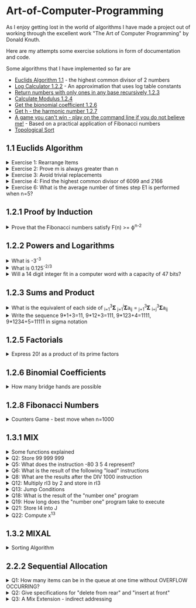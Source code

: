 # Art-of-Computer-Programming
As I enjoy getting lost in the world of algorithms I have made a project out of working through the excellent work "The Art of Computer Programming" by Donald Knuth.

Here are my attempts some exercise solutions in form of documentation and code.

Some algorithms that I have implemented so far are 
* [Euclids Algorithm 1.1](/exercises/chapter_1/one/euclids_algorithm.py) - the highest common divisor of 2 numbers
* [Log Calculator 1.2.2](/exercises/chapter_1/two/log_calculator.py) - An approximation that uses log table constants
* [Return numbers with only ones in any base recursively 1.2.3](/exercises/chapter_1/two/only_ones.py)
* [Calculate Modulus 1.2.4](/exercises/chapter_1/two/calculate_modulus.py)
* [Get the bionomial coefficient 1.2.6](/exercises/chapter_1/two/binomial_coefficients.py)
* [Get h - the harmonic number 1.2.7](exercises/chapter_1/two/harmonic_numbers.py)
* [A game you can't win - play on the command line if you do not believe me!](applications/counters_game.py) - Based on a practical application of Fibonacci numbers
* [Topological Sort](exercises/chapter_2/linked_allocation/topological_sort.py)
## 1.1 Euclids Algorithm
<details>
  <summary>Exercise 1: Rearrange Items</summary>
  
  **Rearrange a, b, c, d to b, c, d, a**  
  e <-- b (a, b, c, d, b)  
  b <-- c (a, c, c, d, b)  
  c <-- d (a, c, d, d, b)  
  d <-- a (a, c, d, a, b)
  a <-- e (b, c, d, a)
</details>  

<details>
  <summary>Exercise 2: Prove m is always greater than n</summary>
  
**Prove m is always greater than n (except first iteration)**    

**Euclids Algorithm**  
E0: If m < n, exchange m <--> n  
E1: Divide m by n and let r be the remainder  
E2:  if r = 0 return n  
E3: Set m <- n, n <- r 

**Constraints**  
* n cannot be 1 as there would be no remainder  
* m and n cannot be equal as there would be no remainder  

**Attempted Solution**  
* r = m % n  
* We set m < n and n < r  
* This equals m < n and n < m % n 
* Whatever the value of n, m must be greater than m % n  
* m > m % n
</details>

<details>
<summary>Exercise 3: Avoid trivial replacements</summary>

  **Avoid Trivial Replacements**  

  **Attempted Solution**  
  Algorithm F - this looks like recursion
  * If m % n = 0 return n (Iteration 1)
  * If n % (m % n) = 0 return m % n (Iteration 2)
  * If (m % n) % (n % (m % n)) = 0 return n % (m % n) (Iteration 3)
  * If (n % (m % n)) % ((m % n) % (n % (m % n))) = 0 return (m % n) % (n % (m % n)) (Iteration 4)  

  The whole expression becomes the second arg  
  The second part of the expression, after the first modulus sign, becomes the first arg  

  So I seem to have overcomplicated this one...
  I have created a [recursive solution]("/exercises/chapter_1/one/euclids_algorithm") based on this
</details>


<details>
<summary>Exercise 4: Find the highest common divisor of 6099 and 2166</summary>

  **Find the highest common divisor of 6099 and 2166**  
  m=6099, n=2166
  * E1: r=1767
  * E2: False
  * E3: m=2166, n=1767
  * E1: r=399
  * E2: False
  * E3: m=1767, n=399
  * E1: r=171
  * E2: False
  * E3: m=399, n=171
  * E1: r=57
  * E2: False
  * E3: m=171, n=57
  * E2: True  

**Solution: 57**
</details>

<details>
<summary>Exercise 6: What is the average number of times step E1 is performed when n=5?</summary>

m=1 -> 1  
m=2 -> 2  
m=3 -> 3  
m=4 -> 2  
m=5 -> 1  
m=6 -> 2  
m=7 -> 3  
m=8 -> 4  
m=9 -> 3  
m=10 -> 1  
m=11 -> 2  
m=12 -> 3  
m=13 -> 4  
m=14 -> 3  
m=15 -> 1  
m=16 -> 2  
m=17 -> 3  
m=18 -> 4  
m=19 -> 3  
m=20 -> 1  

Average = 48 / 20 = 2.4
Check solution using the [recursive function]("/exercises/chapter_1/one/exercise_six").  
Setting m to 1,000,000 can be run in a reasonable time with the answer of 2.599996.  
This is very close to 2.6  

**Solution: 2.6**
</details>

## 1.2.1 Proof by Induction
<details>
<summary>Prove that the Fibonacci numbers satisfy F(n) >= ϕ<sup>n-2</sup></summary>

Where:

* ϕ = (1 + √5) / 2  
* 1 + ϕ = ϕ<sup>2</sup>   

Test:
* F<sub>(1)</sub> = 1
* F<sub>(1)</sub> >= ϕ<sup>n-2</sup> = ϕ<sup>-1</sup>
* 1 >= ϕ<sup>-1</sup>
* 1 >= 1 / ϕ
* ϕ >= 1 (Multiply by ϕ)
* (1 + √5) / 2 >= 1 (Sub real value for ϕ)
* 1 + √5 >= 2
* √5 >= 1 (Test is True)

Assert:
* F<sub>(n)</sub> >= ϕ<sup>n-2</sup>
* So F<sub>(n+1)</sub> >= ϕ<sup>n-1</sup>
* And F<sub>(n-1)</sub> >= ϕ<sup>n-3</sup>

Prove:
* F<sub>(n+1)</sub> >= F<sub>(n-1)</sub> + F<sub>(n)</sub> (The next in the sequence adds the previous 2 numbers)
* F<sub>(n+1)</sub> >= ϕ<sup>n-3</sup> + ϕ<sup>n-2</sup> (Substitute for the phi)
* ϕ<sup>n-3</sup> + ϕ<sup>n-2</sup> = ϕ<sup>n-3</sup>(1 + ϕ)
* ϕ<sup>n-3</sup>(1 + ϕ) = ϕ<sup>n-3</sup>(ϕ<sup>2</sup>) (As 1 + ϕ = ϕ<sup>2</sup>)
* ϕ<sup>n-3</sup>(ϕ<sup>2</sup>) = ϕ<sup>n-1</sup>
* ϕ<sup>n-3</sup> + ϕ<sup>n-2</sup> = ϕ<sup>n-1</sup>
* F<sub>(n+1)</sub> >= ϕ<sup>n-1</sup>
* F<sub>(n)</sub> >= ϕ<sup>n-2</sup> - **Proof is Correct**

</details>

## 1.2.2 Powers and Logarithms
<details>
<summary>What is -3<sup>-3</sup></summary>

-3<sup>-3</sup> = -1/3<sup>3</sup> = **1/27**
</details>

<details>
<summary>What is 0.125<sup>-2/3</sup></summary>

* 0.125<sup>-2/3</sup> = (1/8)<sup>-2/3</sup>
* (1/8)<sup>-2/3</sup> = <sup>3</sup>√(1/8)<sup>2</sup>
* <sup>3</sup>√(1/8)<sup>2</sup> = 1 / (1/2)<sup>2</sup>
* 1 / (1/2)<sup>2</sup> = 1 / (1/4)
* 1 / (1/4) = **4**
</details>

<details>
<summary>Will a 14 digit integer fit in a computer word with a capacity of 47 bits?</summary>

Let us assume that the 14 digit integer is going be at its max value.  
This would make the integer have a value of 99,999,999,999,999 or 9.9 * 10<sup>13</sup>  
Lets call this integer *i*   
Mathematically this question is asking is 47 >= log<sub>2</sub>(i)?  
We could ask what is the max value that a 47 bit integer will hold?  
This is simple to answer as it is 2<sup>47</sup> which is 1.4 * 10<sup>14</sup>  
The max allowed value of 1.4 * 10<sup>14</sup> is much greater than 9.9 * 10<sup>13</sup>  
Therefore **Yes the 14 digit integer will fit into a 47 bit value**
</details>

## 1.2.3 Sums and Product
<details>
<summary>What is the equivalent of each side of <sub>i=1</sub><sup>3</sup>𝚺 <sub>j=1</sub><sup>i</sup>𝚺a<sub>ij</sub> = <sub>j=1</sub><sup>3</sup>𝚺 <sub>i=j</sub><sup>3</sup>𝚺a<sub>ij</sub></summary>

We are dealing with a loop within a loop. However, the inner loop is either reduced or incremented by an iteration each time the outer loop iterates.  

**LHS** - <sub>i=1</sub><sup>3</sup>𝚺 <sub>j=1</sub><sup>i</sup>𝚺a<sub>ij</sub>
* i=1 j=1 11 (next j gets reset, i gets incremented)
* i=2 j=1 21
* i=2 j=2 22 (next j gets reset, i gets incremented)
* i=3 j=1 31
* i=3 j=2 32
* i=3 j=3 33 (now both loops end)  

**LHS** = a<sub>11</sub> + (a<sub>21</sub> + a<sub>22</sub>) + (a<sub>31</sub> + a<sub>32</sub> + a<sub>33</sub>)

**RHS** - <sub>j=1</sub><sup>3</sup>𝚺 <sub>i=j</sub><sup>3</sup>𝚺a<sub>ij</sub>
* i=1 j=1 11
* i=2 j=1 21
* i=3 j=1 31 (j gets incremented, i gets reset to j)
* i=2 j=2 22
* i=3 j=2 32 (j gets incremented, i gets reset to j)
* i=3 j-3 33 (now both loops end)  

**RHS** = (a<sub>11</sub> + a<sub>21</sub> + a<sub>31</sub>) + (a<sub>22</sub> + a<sub>32</sub>) + a<sub>33</sub>  

**RHS == LHS**
</details>

<details>
<summary>Write the sequence 9*1+3=11, 9*12+3=111, 9*123+4=1111, 9*1234+5=11111 in sigma notation</summary>

If we were solving this in programming then we could use string parsing. However, a mathematical solution is more elegant.  

I have taken the authors solutions here and applied them to the case of n=4.

General formulae for base 10 is 9 <sub>k=0</sub><sup>n</sup>𝚺(n-k)10<sup>k</sup> + (n+1)  
Note that the multiplication by 9 and the addition of 5 is done on the result of the sum.  

Where n=4:  
9 <sub>k=0</sub><sup>4</sup>𝚺(4-k)10<sup>k</sup> + 5  

Summation loop as follows:
* k<sub>0</sub> = (4-0)10<sup>0</sup> = 4*1 = 4
* k<sub>1</sub> = (4-1)10<sup>1</sup> = 3*10 = 30
* k<sub>2</sub> = (4-2)10<sup>2</sup> = 2*100 = 200
* k<sub>3</sub> = (4-3)10<sup>3</sup> = 1*1000 = 1000
* k<sub>4</sub> = (4-4)10<sup>3</sup> = 0*10000 = 0

Sum total: 1000 + 200 + 30 + 4 = 1234  
Multiply by 9: 1234 * 9 = 11106  
Add 5: 11106 + 5 = 11111

It works for base 2 also!
General formulae for any base is...  
(b-1)<sub>k=0</sub><sup>n</sup>𝚺(n-k)b<sup>k</sup> + (n+1)  
So for base 2 we get  
(1)<sub>k=0</sub><sup>n</sup>𝚺(n-k)2<sup>k</sup> + (n+1)  
The multiplier is not needed in this case  
<sub>k=0</sub><sup>n</sup>𝚺(n-k)2<sup>k</sup> + (n+1)

Take n = 4 in base 2  
<sub>k=0</sub><sup>n</sup>𝚺(2-k)2<sup>2</sup> + 5  
* k<sub>0</sub> = (4-0)2<sup>0</sup> = 4*1 = 4
* k<sub>1</sub> = (4-1)2<sup>1</sup> = 3*2 = 6
* k<sub>2</sub> = (4-2)2<sup>2</sup> = 2*4 = 8
* k<sub>3</sub> = (4-3)2<sup>3</sup> = 1*8 = 8
* k<sub>4</sub> = (4-4)2<sup>3</sup> = 0*16 = 0

Sum total: 4 + 6 + 8 + 8 = 26  
Multiplier is 1 so nothing to do here    
Add 5: 26 + 5 = 31  which is 32 - 1   
This gives us 100000 - 1 = 11111 in binary

However, this notation can be simplified  
(b-1)<sub>k=0</sub><sup>n</sup>𝚺(n-k)b<sup>k</sup> + (n+1) = <sub>k=0</sub><sup>n</sup>𝚺 b<sup>k</sup>  
Does the new notation work?  
Let us try n=4 in base 2.  
<sub>k=0</sub><sup>n</sup>𝚺 b<sup>k</sup> = 2<sup>0</sup> + 2<sup>1</sup> + 2<sup>2</sup> + 2<sup>3</sup> + 2<sup>4</sup> = 1 + 2 + 4 + 8 + 16 = 31  
Base 10 is also simple = 1 + 10 + 100 + 1000 + 10000 = 11111

So with this simpler notation we get the same result in both base 2 and base 10

A recursive version of this algorithm can be found [here](/exercises/chapter_1/two/only_ones.py) 
</details>

## 1.2.5 Factorials
<details>
<summary>Express 20! as a product of its prime factors</summary>

20! = <sub>k>0</sub>𝚺 floor(20 / p<sup>k</sup>) for each prime factor  
Primes up to 20 = 2, 3, 5, 7, 11, 13, 17, 19  
As the 11, 13, 17 and 19 result in 1 by this sequence then we don't need to do any futher calculations for these numbers.  
We simply need to multiply the result by 11 * 13 * 17 * 19
* 20! as 2: <sub>k>0</sub>𝚺 floor(20 / 2<sup>k</sup>)
  * floor(20/2<sup>1</sup>) + floor(20/2<sup>2</sup>) + floor(20/2<sup>3</sup>) + floor(20/2<sup>4</sup>)
  * 10 + 5 + 2 + 1
  * 2<sup>18</sup>
* 20! as 3: <sub>k>0</sub>𝚺 floor(20 / 3<sup>k</sup>)
  * floor(20/3<sup>1</sup>) + floor(20/3<sup>2</sup>)
  * 6 + 2
  * 3<sup>8</sup>
* 20! as 5: <sub>k>0</sub>𝚺 floor(20 / 5<sup>k</sup>)
  * floor(20/5<sup>1</sup>)
  * 4
  * 5<sup>4</sup>
* 20! as 7: <sub>k>0</sub>𝚺 floor(20 / 7<sup>k</sup>)
  * floor(20/7<sup>1</sup>)
  * 2
  * 7<sup>2</sup>  

#### 20! = 2<sup>18</sup> * 3<sup>8</sup> * 5<sup>4</sup> * 7<sup>2</sup> * 11 * 13 * 17 * 19
```python
import math

2**18 * 3**8 * 5**4 * 7**2 * 11 * 13 * 17 * 19 == math.factorial(20)
```
```shell
Out[3]: True
```
</details>

## 1.2.6 Binomial Coefficients
<details>
<summary>How many bridge hands are possible</summary>

This is calculated using the formulae n! / (k! * (n-k)!)

We can take each factorial expression n, k and n-k and calculate it as a product of prime factors.  
Once that has been done each exponential expression can either be multiplied or divided out.   
The final result can be seen [here](/exercises/chapter_1/two/binomial_coefficients.py)
```python
{2: 4, 5: 2, 7: 2, 17: 1, 23: 1, 41: 1, 43: 1, 47: 1}
```
2<sup>4</sup> * 5<sup>2</sup> * 7<sup>2</sup> * 17 * 23 * 41 * 43 * 47  
Resulting in **635 013 559 600**
</details>

## 1.2.8 Fibonacci Numbers
<details>
<summary>Counters Game - best move when n=1000</summary>

Rules - for 2 players
* There is a pile containing n counters. 
* The first player removes any number of counters, leaving at least one.  
* Each player must take at least one counter.
* Each player can take a maximum of 2 times the counters that the previous player took.

Let us imagine that there are 11 counters to start with.  

We shall assume that neither player wants to face certain loss.  
Therefore, their options shall be restricted to < CEIL(n/3)  

A summary of such a game make look like this:  

RC = Remaining Counters

| Turn | Player A | Options | RC  | Player B | Options | RC  |
|------|----------|---------|-----|----------|---------|-----|
| 0    | -        |         |     | -        |         | 11  |
| 1    | 3        | 1 2 3   | 8   | 1        | 1 2     | 7   |
| 2    | 2        | 1 2     | 5   | 1        | -       | 4   |
| 3    | 1        | -       | 3   | 1        | -       | 2   |
| 4    | 2        | -       | 0   |          |         |     |

This worked out pretty well for Player A. Only in their first turn did player B have any choice!  

Player B could have selected 2 counters.   
However, that would have left player A able to take a single counter from the 6 remaining, still leaving 5 counters for player B - ensuring victory!  

What if there are 15 counters? How many counters should Player A take?  
What are the max counters? max = CEIL(n/3) - 1 = 4.  
* This makes sense because if Player A took 5 counters player B would simply take 10 thus winning the game.  
* If Player A took 4 counters this would leave 11, which as we can see from our previous table allows player B certain victory.  
* What if Player A tries to always leave a fibonacci number of counters for his opponent?  
* At no time must he leave his opponent in a position to leave a fibonacci number of counters for him.  
* Options for Player A will be restricted with these rules in mind  

| Turn | Player A | Options | RC  | Player B | Options | RC  |
|------|----------|---------|-----|----------|---------|-----|
| 0    | -        |         |     | -        |         | 15  |
| 1    | 2        | -       | 13  | 4        | 1 2 3 4 | 9   |
| 2    | 1        | -       | 8   | 1        | 1 2     | 7   |
| 3    | 2        | -       | 5   | 1        | -       | 4   |
| 4    | 1        | -       | 3   | 1        | -       | 2   |
| 5    | 2        | -       | 0   |          |         |     |

Player A wins again! We note on turn 2 Player B could have chosen 2 counters.  
Player A Would then have taken 1 counter on turn 3 leaving the game in the same state.  
What about turn 1? Player B could have chosen 1, 2 or 3 instead. 
* Player B chooses 3, RC=10, Player A chooses 2. No difference.
* Player B chooses 2, RC=11, Player A chooses 3. No difference.
* Player B chooses 1, RC=12
  * Player A much choose 1. 
  * Choosing 2 would allow his opponent to leave him with a fibonacci number of counters.
  * RC=11. Now Player B can choose 1 or 2.  
  * If Player B leaves 10 counters Player A will choose 2 and leave 8.  
  * If Player B leaves 9 counters Player A will choose 1 and leave 8.
  * Either way certain victory follows for Player A.

What if there are 1000 counters. What move should Player A make?  
* max = CEIL(n/3) - 1
* n/3 = 333.33333...
* CEIL(333.333) = 334
* max = 333  

The most counters' player A can take is 333.  
* Player A must leave at least 1000 - 333 counters = 667
* The first Fibonacci number after 667 is 987.
* Player A must take **13 counters** for his first move
</details>

## 1.3.1 MIX 
<details>
<summary>Some functions explained</summary>

Some of the more complex functions are explained here in detail
<details>
<summary>CHAR</summary>

* Contents of rA is turned into a 10 byte code. 
  * Take our example of register A storing the number 10000.
  * 0 has a character code of 30
  * 1 has a character code of 31
  * rA would store 0's
    * This would equal 30 30 30 30 30
  * rX would store the string representation of 10000
    * This would equal 31 30 30 30 30
</details>

<details>
<summary>MOVE</summary>

* MOVE -1,1(1)
* MOVE x,y(z)
* x is the source memory address. The contents are copied to the memory address held in rI1
  * This is hard set to rI1 and is not changed by any of the variables x, y, z
* y is the index register and therefore must be between 1 and 6. 
  * The contents of the Index register are added to the source memory address
  * In our example y=1 which means the contents or rI1 are added to the initial memory location of -1
  * As rI1 held the address of 2 the source memory address is modified to memory location 1.
  * Therefore, the contents of 1 (0/NOP) is copied to 2
  * rI1 is then incremented by 1
* z is the number of operations or copies that are carried out
</details>

<details>
<summary>NUM</summary>

* 1000010000 is assumed to be a number in string text. 
* We may see this in modern programming languages as "1000010000"
* Each Byte in MIX can contain 6 bits allowing a maximum of 64 values
  * This allows for 0 - 63 in binary 000000 to 111111
* Each word can store 6 bytes 
  * This allows for the +/- sign and 5 bytes
    * [+][0][0][0][0][63] would simply be 63
    * [+][0][0][0][1][0] would be 64 as we have used the next byte
    * [+][0][0][1][0][0] would be 64<sup>2</sup> or 3969
    * Therefore, each byte can allow a maximum of 64<sup>i</sup> values
    * [+][64<sup>4</sup>][64<sup>4</sup>][64<sup>3</sup>][64<sup>2</sup>][64<sup>1</sup>] represent the max values depending on position
* To turn manually "1000010000" into a numeric value that MIX can understand we have to find the log base 2 of this number
* log<sub>2</sub>1000010000 = ~29.897
  * 64 = 2<sup>6</sup> and so log<sub>64</sub>1000010000 = 29.897 / 6 = ~4.98
  * If this was over 5 we would not be able to store it
    * In this case MIX stores the remainder
  * We know now all bytes are required including the first one that represents 64<sup>4</sup>
  * 1000010000 / 64<sup>4</sup> = ~59.6
  * floor(59.6) = 59
  * **The first byte is 59**
* Calculating the second byte
  * We now need the remainder
  * 1000010000 - (59 * 64<sup>4</sup>) = 10154256
  * 10154256 / 64<sup>3</sup> = ~38.74
  * floor(38.74) = 38
  * **The second byte is 38**
* Calculating the third byte
  * 10154256 - (38 * 64<sup>3</sup>) = 192784
  * 192784 / 64<sup>2</sup> = ~47.07
  * **The third byte is 47**
* Calculating the fourth byte
  * 192784 - (47 * 64<sup>2</sup>) = 272
  * 272 / 64 = 4.25
  * **The fourth byte is 4**
* Calculating the fifth byte
  * 272 - (4 * 64) = 16
  * **The fifth byte is 16**
* Register A is left with 59 38 47 4 16 after the conversion
</details>
</details>

<details>
<summary>Q2: Store 99 999 999</summary>

Each byte has a maximum value of 64.  
The max value that can be stored in each of the 5 cells is 63 * the following powers of 64: 64<sup>4</sup> 64<sup>3</sup> 64<sup>2</sup> 64<sup>1</sup> 64<sup>0</sup>  
log<sub>2</sub>99 999 999 = ~26.58  
* 64 = 2<sup>6</sup>
* 26.58 / 6 = 4.43
* Now we know we need 5 bytes to store this number
  * 99 999 999 / 64<sup>4</sup>(16777216) = ~5.96
  * The first byte is 5
  * Remainder = 99999999 - (5 * 64<sup>4</sup>) = 16 113 919
  * 16 113 919 / 64<sup>3</sup>(262144) = ~61.47
  * The second byte is 61
  * Remainder = 16113919 - (61 * 64<sup>3</sup>) = 123135
  * 123135 / 64<sup>2</sup>(4096) = ~30.06
  * The third byte is 30
  * Remainder = 123135 - 30 * 64<sup>2</sup> = 255
  * 255 / 64 = ~3.98
  * The fourth byte is 3
  * Remainder = 255 - (3*64) = 63
  * The firth byte is 63
* Therefore, 99 999 999 can be represented by +5 61 30 3 64

</details>

<details>
<summary>Q5: What does the instruction -80 3 5 4 represent?</summary>

* -80 is memory location -80
* 3 tells us to add the memory location (in this case of -80) to the value store in register I3
* 5 says to use all 5 fields or use a particular operation
* 4 is the operation code in this case DIV or FDIV. As DIV is 0:5 and the previous instruction was 5 the operation we need is DIV  

**The resulting translated operation will be DIV -80,3**
</details>

<details>
<summary>Q6: What is the result of the following "load" instructions</summary>

Memory 3000 contains +5 1 200 15  

Instructions:
* LDAN 3000 - load negative A - A is set to -5 1 200 15 
* LD2N 3000(3:4) - load negative rI2 - register I2 is set to -200
* LDX 3000(1:3) - value is stored in rX - the last fields of register X is set to 5 1 ?  
* LD6 3000 - value is stored in rI6 - register I6 is undefined - as we are trying to fit 5 cells into 2
* LDXN 3000(0:0) - load negative X - register X sign is set to negative
</details>

<details>
<summary>Q8: What are the results after the DIV 1000 instruction</summary>

rA before: -0  
rX before: -1234 0 3 1  
cell 1000: -000 2 0  
Instruction DIV 1000  
-1234031 / -20 we can negate the negative signs = 1234031 / 20 = 61701.55  
rA = +0 617 0 1  
Get remainder: 1234031 - (61701 * 20) = 1234031 - 1234020 = 31 - 20 = 11  
rX = -00011

</details>

<details>
<summary>Q12: Multiply rI3 by 2 and store in rI3</summary>

The question asks for this to be done in a single instruction.    
The command INC3 increases rI3 by a given amount.  
We also know that adding a comma to an instruction, using the "I" field, adds the contents of the "I" registers.  
Therefore, we can simply add the contents of rI3 back to itself with this command. This has the effect of mutliplying by 2.

**INC3 0,3**

</details>

<details>
<summary>Q13: Jump Conditions</summary>

JOV: If overflow is on, turn it off and jump  
JNOV: If overflow is off, jump. If it is on switch it off  

If location 1000 contains the instruction `JOV 1001` The overflow toggle will be set to off and the next instruction exectued will be 1001 as normal
What are the effects of changing this to `JNOV 1001`, `JOV 1000`, `JNOV 1000`  
* JNOV 1001: The overflow is turned off if set to on - the next instruction is 1001 anyway
* JOV 1000: If the overflow is on it is turned off. We then jump to 1000 where the overflow is now off and so the program resumes as normal
* JNOV 1000: If the overflow is off we jump back to 1000. This can cause an infinite loop
</details>

<details>
<summary>Q18: What is the result of the "number one" program</summary>

| INSTRUCTION  | Description                                                                          | Register A      | Register X      | Register I1 | Other                 | Results Explanation                                                                                                                        | Instruction # | Execution Time |
|--------------|--------------------------------------------------------------------------------------|-----------------|-----------------|-------------|-----------------------|--------------------------------------------------------------------------------------------------------------------------------------------|---------------|----------------|
| ORIG 1       | Store the instructions from set location onwards                                     |                 |                 |             |                       | All instructions start from memory location 1                                                                                              |               |                |
| STZ 1        | Store the Value of 0 at location 1                                                   | +00000          | +00000          | +00         | Mem1: +00000          |                                                                                                                                            | 33            | 2              |
| ENNX 1       | Enter Negative Number Value at X                                                     |                 | -00001          |             |                       | -1 gets stored in rX                                                                                                                       | 55            | 1              |
| STX 1(0:1)   | Store the rhs digits and +/- sign X at Memory location 1 lhs                         |                 |                 |             | Mem1: -100000         |                                                                                                                                            | 31            | 2              |
| SLAX 1       | Shift Left Including A & X                                                           |                 | -00010          |             |                       | No change to A as all zeros, Register X gets shifted                                                                                       | 06            | 2              |
| ENNA 1       | Enter Negative Value into A                                                          | -00001          |                 |             |                       | Register A is loaded with -00001                                                                                                           | 48            | 1              |
| INCX 1       | Increases Register X by the Value of 1                                               |                 | -0 0 0 0 63     |             |                       | Register X is increased by 1 causing -10(-64 in base 10) to be increased by 1. The value of -63 is now stored.                             | 55            | 1              | 
| ENT1 1       | Enter Value into the register                                                        |                 |                 | +01         |                       | Register I1 is set to +01                                                                                                                  | 49            | 1              |
| SRC 1        | Shift Right Circularly by given amount                                               | -63 0 0 0 0     | -1 0 0 0 0      |             |                       | Reg A is set to -10000 and Reg X is set to +10000                                                                                          | 06            | 2              |
| ADD 1        | Add The Memory location of 1 to Register A                                           | -0 0 0 0 0      |                 |             | Overflow is set to on | -63 - 1 would require 7 bits to store as the number would now be -1 0 0 0 0 0 0. This causes an overflow with remainder 0.                 | 01            | 2              |
| DEC1 -1      | Decrease Register X by the value of -1                                               |                 |                 | +02         |                       | A decrease of minus 1 is an increase of 1 so rI1 is set to +02                                                                             | 49            | 1              |
| STZ 1        | Store the Value of 0 at location 1                                                   |                 |                 |             | Mem1: +00000          | Mem 1 gets set to zero                                                                                                                     | 33            | 2              |
| CMPA 1       | Register A is compared to the memory                                                 |                 |                 |             | Comparison: EQUAL     | Register A contains +00000 and Memory 1 contains 00000                                                                                     | 56            | 2              |
| MOVE -1,1(1) | Copy data from specified memory location to location set in rI1 - then increment rI1 |                 |                 | +03         | Mem2: +00000          | This copies the data from memory address 1 to mem address 2. 3 is stored in rI1 and -1 is the parameter so the target memory address is 2. | 07            | 3              |
| NUM 1        | Convert the contents of Register A and X to Numeric values to be stored in A         | -00 00 02 28 16 |                 |             |                       | +00000 10000 is converted to a number. 10,000 -> encoded num.                                                                              | 05            | 10             |
| CHAR 1       | Convert the contents of Register A to a 10 byte code, thus using Registers A & X     | -30 30 30 30 30 | -31 30 30 30 30 |             |                       | Contents of Register A is turned into a 10 byte decimal number that fills both rA and rX                                                   | 05            | 10             |

End state:
* Register A: -30 30 30 30 30
* Register X: -31 30 30 30 30
* Register I1: +03
* Mem1: +00000
* Mem2: +00000
* Comparison: EQUAL
* Overflow is set to ON

If the starting cell is 0 then there will be some discrepancies:
* The sign on rI1 will be - not +
* The overflow toggle will be set to off
* The comparison indicator will be set to EQUAL not LESS
  * This is because the ADD 1 instruction will add zero as the contents of memory 1 will be zero.
<details>
<summary>Only the program</summary>

* ORIG 1
* STZ 1         
* ENNX 1       
* STX 1(0:1)   
* SLAX 1       
* ENNA 1       
* INCX 1        
* ENT1 1       
* SRC 1        
* ADD 1        
* DEC1 -1      
* STZ 1        
* CMPA 1       
* MOVE -1,1(1) 
* NUM 1        
* CHAR 1  
* HLT 1
</details>
</details>

<details>
<summary>Q19: How long does the "number one" program take to execute</summary>

See table in previous section.  

It takes 42 units of time.  

Perhaps the only unknown timing is the move function as this takes 1 + 2 moves.  
As we are only doing 1 move in this case it takes 3 units of time in total
</details>

<details>
<summary>Q21: Store I4 into J</summary>

As long as the number is greater than 0 and less than 3001.  
Example n=2041
* Setup
  * INC4 2041 
  * JMP 3000 
  * ORIG 3000 
* Copy r4 into rJ
  * LDX 3003 
  * STX -1,4 
  * JMP -1,4 
  * JMP 3004 
* End
  * HLT

Explanation of the program

| Instruction | Changes                | Description                                                                                 | Current Cell |
|-------------|------------------------|---------------------------------------------------------------------------------------------|--------------|
| INC4 2041   | r4 <-- +31 57          | The numerical representation of 2041 is stored in r4                                        | 0            |
| JMP 3000    | rJ <-- +0 2            | Jump to cell 3000, Register J stores the next location if it had not been interrupted, 2    | 1            |
| ORIG 3000   |                        | All instructions from here are set to memory 3000 onwards                                   | N/A          |
| LDX 3003    | rX <-- +46 60 0 0 39   | Register X stores the instruction to JMP to 3004 from cell 3003                             | 3000         |
| STX -1,4    | 2040 <-- +46 60 0 0 39 | Cell 2040 (-1 + the contents of r4) now store the instruction to Jump to cell 3004          | 3001         |
| JMP -1,4    | rJ <-- +46 59          | Jump to cell 2040, Register J stores the next location if it had not been interrupted, 3003 | 3002         |
| JMP 3004    | rJ <-- +31 57          | Jump to cell 3004, Register J stored the next location if it had not been interrupted, 2041 | 2040         |
| HLT         |                        | End of routine                                                                              | 3004         |

</details>

<details>
<summary>Q22: Compute x<sup>13</sup></summary>

Result is held in register A  
x is held in mem 2000  
For example x = 4

Setup
* INCA 4 - Increase Register A by x (in this case 4)
* STA 2000 - Store the number 4 in memory cell 2000
* SUB 2000 - Set Register A back to 0

Algorithm
* ADD 2000 - Store Memory 2000 in A 
* INC1 32 - Increase r1 by 32 - to set the halt instruction
* MOVE 10(1) - Moves the HALT instruction in cell 10 to the location set in r1 - 32 
* DEC1 23 - sets r1 to 9
* MOVE 8(22) - Repeats instructions 8 and 9 - to multiply & shift left 11 times
* MUL 2000 - multiply the contents of Register A by the contents of cell 2000
* SLAX 5 - Move the contents of Register A into Register X, assuming that the number can be contained in a single word

End
* HLT
</details>

## 1.3.2 MIXAL
<details>
<summary>Sorting Algorithm</summary>

* This algorithm is able to find the greatest number and send it to the end 
* Once it has found the greatest number it then finds the next greatest number 
* A decreasing loop discounts items already sorted
* The following table shows the algorithm
* The table after shows the steps required to sort 3 numbers

| LOC     | OP   | ADDRESS | REMARKS                                                                                                                                                |
|---------|------|---------|--------------------------------------------------------------------------------------------------------------------------------------------------------|
| START   | IN   | X+1(0)  | Reads 100 words from tape 0 and put into memory blocks X+1 through to X+100                                                                            |
|         | JBUS | *(0)    | Jump if unit 0 is not ready.This is effectively a pause until all contents are loaded in                                                               |
|         | ENT1 | 100     | Store 100 into rI1                                                                                                                                     |
| 1H      | JMP  | MAXIMUM | Jump to MAXIMUM, Store the next address into rJ                                                                                                        |
|         | LDX  | X,1     | Load the value of Location X + rI1 into rX                                                                                                             |  
|         | STA  | X,1     | Store the value of A into location X + ri1                                                                                                             |
|         | STX  | X,2     | Store the value of X into location X + rI2                                                                                                             |
|         | DEC1 | 1       | Decrease rI1 by 1                                                                                                                                      |
|         | J1P  | 1B      | Jump to 1H if rI1 is positive, Store the next address into rJ                                                                                          |
|         | OUT  | X+1(1)  | Transfer data from memory to output device 1                                                                                                           |
|         | HLT  |         | Ends the routine                                                                                                                                       |
|         | END  | START   |                                                                                                                                                        |
| ------  | ---- | ------  | -------------------------------------------------------------------                                                                                    |
| X       | EQU  | 1000    | Sets X to 1000                                                                                                                                         |
|         | ORIG | 3000    | All instructions take place from memory location 3000                                                                                                  |
| MAXIMUM | STJ  | EXIT    | Store the contents of register J into memory location specified by the EXIT keyword. When EXIT is reached The program will resume in the main routine. |
| INIT    | ENT3 | 0,1     | Enter the contents of rI1 into rI3                                                                                                                     |
|         | JMP  | CHANGEM | Jump to CHANGEM, storing the next instruction into rJ                                                                                                  |
| LOOP    | CMPA | X,3     | Compares the value in A to mem X + rI3 and sets the comparison indicator                                                                               |
|         | JGE  | *+3     | Jump 3 locations ahead of comparison is on greater or equal                                                                                            |
| CHANGEM | ENT2 | 0,3     | Enter the contents of rI3 into rI2                                                                                                                     |
|         | LDA  | X,3     | Load the value of Location X + rI3 into rA                                                                                                             |
|         | DEC3 | 1       | Decrease the value of rI3 by 1                                                                                                                         |
|         | J3P  | LOOP    | Jumps back to the LOOP keyword if rI3 is positive                                                                                                      |
| EXIT    | JMP  | *       | Resumes in the main routine                                                                                                                            |

Let us say this function sorted 3 numbers instead. How would it sort [15, 11, 13]? 

| LOC     | OP   | ADDRESS | MEM LOC | rJ  | rI1 | rI2 | rI3 | rA  | rX  | 1001 | 1002 | 1003 | REMARKS                                           |
|---------|------|---------|---------|-----|-----|-----|-----|-----|-----|------|------|------|---------------------------------------------------|
| START   | IN   | 1001    | 0       |     |     |     |     |     |     | 15   | 11   | 13   | Puts the values of 15, 13 and 11 into 1001 - 1003 |
|         | JBUS | *(0)    | 1       |     |     |     |     |     |     |      |      |      | Waits whilst data loads                           |
|         | ENT1 | 3       | 2       |     | 3   |     |     |     |     |      |      |      | Enters 3 into rI1                                 | 
| 1H      | JMP  | MAXIMUM | 3       | 4   |     |     |     |     |     |      |      |      | Stores 4 into rJ and jumps                        |
| MAXIMUM | STJ  | EXIT    | 3000    |     |     |     |     |     |     |      |      |      | Stores address of 4 into address field of EXIT    |
| INIT    | ENT3 | 0,1     | 3001    |     |     |     | 3   |     |     |      |      |      | Enters 3 into rI3                                 |
|         | JMP  | CHANGEM | 3002    |     |     |     |     |     |     |      |      |      | Jump to ChangM                                    |
| CHANGEM | ENT2 | 0,3     | 3005    |     |     | 3   |     |     |     |      |      |      | Enters 3 into rI2                                 |
|         | LDA  | X,3     | 3006    |     |     |     |     | 13  |     |      |      |      | Stores 13 into rA                                 |
|         | DEC3 | 1       | 3007    |     |     |     | 2   |     |     |      |      |      | Change rI3 to 2                                   |
|         | J3P  | LOOP    | 3008    |     |     |     |     |     |     |      |      |      | Jump to 3003                                      |
| LOOP    | CMPA | X,3     | 3003    |     |     |     |     |     |     |      |      |      | rA=13. 1002=11. COMP = GT                         |
|         | JGE  | *+3     | 3004    |     |     |     |     |     |     |      |      |      | GT so Jump to 3007                                |
|         | DEC3 | 1       | 3007    |     |     |     | 1   |     |     |      |      |      | Change rI3 to 1                                   |
|         | J3P  | LOOP    | 3008    |     |     |     |     |     |     |      |      |      | Jump to 3003                                      |
| LOOP    | CMPA | X,3     | 3003    |     |     |     |     |     |     |      |      |      | rA=13. 1001=15. COMP = LT                         |
|         | JGE  | *+3     | 3004    |     |     |     |     |     |     |      |      |      | LT so no Jump                                     |
| CHANGEM | ENT2 | 0,3     | 3005    |     |     | 1   |     |     |     |      |      |      | Enters 1 into rI2                                 |
|         | LDA  | X,3     | 3006    |     |     |     |     | 15  |     |      |      |      | Stores 15 into rA                                 |
|         | DEC3 | 1       | 3007    |     |     |     | 0   |     |     |      |      |      | Change rI3 to 0                                   |
|         | J3P  | LOOP    | 3008    |     |     |     |     |     |     |      |      |      | rI3 is 0 so no Jump                               |
| EXIT    | JMP  | 4       | 3009    |     |     |     |     |     |     |      |      |      | Jumps to location 4                               |
|         | LDX  | X,1     | 4       |     |     |     |     |     | 13  |      |      |      | Load 13 into rX                                   |
|         | STA  | X,1     | 5       |     |     |     |     |     |     |      |      | 15   | Store 15 into 1003                                |
|         | STX  | X,2     | 6       |     |     |     |     |     |     | 13   | 11   | 15   | Store 13 into 1001                                |
|         | DEC1 | 1       | 7       |     | 2   |     |     |     |     |      |      |      | Set rI2 to 2                                      |
|         | J1P  | 1B      | 8       |     |     |     |     |     |     |      |      |      | Jump back to 1H                                   |
| 1H      | JMP  | MAXIMUM | 3       | 4   |     |     |     |     |     |      |      |      | Stores 4 into rJ and jumps                        |
| MAXIMUM | STJ  | EXIT    | 3000    |     |     |     |     |     |     |      |      |      | Stores address of 4 into address field of EXIT    |
| INIT    | ENT3 | 0,1     | 3001    |     |     |     | 2   |     |     |      |      |      |                                                   |
|         | JMP  | CHANGEM | 3002    |     |     |     |     |     |     |      |      |      |                                                   |
| CHANGEM | ENT2 | 0,3     | 3005    |     |     | 2   |     |     |     |      |      |      |                                                   |
|         | LDA  | X,3     | 3006    |     |     |     |     | 11  |     |      |      |      |                                                   |
|         | DEC3 | 1       | 3007    |     |     |     | 1   |     |     |      |      |      |                                                   |
|         | J3P  | LOOP    | 3008    |     |     |     |     |     |     |      |      |      |                                                   |
| LOOP    | CMPA | X,3     | 3003    |     |     |     |     |     |     |      |      |      | rA=11, 1001=13, COMP=LT                           |
|         | JGE  | *+3     | 3004    |     |     |     |     |     |     |      |      |      | LT so no Jump                                     |
| CHANGEM | ENT2 | 0,3     | 3005    |     |     | 1   |     |     |     |      |      |      |                                                   |
|         | LDA  | X,3     | 3006    |     |     |     |     | 13  |     |      |      |      |                                                   |
|         | DEC3 | 1       | 3007    |     |     |     | 0   |     |     |      |      |      |                                                   |
|         | J3P  | LOOP    | 3008    |     |     |     |     |     |     |      |      |      |                                                   |
| EXIT    | JMP  | 4       | 3009    |     |     |     |     |     |     |      |      |      |                                                   |
|         | LDX  | X,1     | 4       |     |     |     |     |     | 11  |      |      |      |                                                   |
|         | STA  | X,1     | 5       |     |     |     |     |     |     |      | 13   |      |                                                   |
|         | STX  | X,2     | 6       |     |     |     |     |     |     | 11   | 13   | 15   |                                                   |
|         | DEC1 | 1       | 7       |     | 1   |     |     |     |     |      |      |      |                                                   |
|         | J1P  | 1B      | 8       |     |     |     |     |     |     |      |      |      |                                                   |
| 1H      | JMP  | MAXIMUM | 3       | 4   |     |     |     |     |     |      |      |      |                                                   |
| MAXIMUM | STJ  | EXIT    | 3000    |     |     |     |     |     |     |      |      |      |                                                   |
| INIT    | ENT3 | 0,1     | 3001    |     |     |     | 1   |     |     |      |      |      |                                                   |
|         | JMP  | CHANGEM | 3002    |     |     |     |     |     |     |      |      |      |                                                   |
| CHANGEM | ENT2 | 0,3     | 3005    |     |     | 1   |     |     |     |      |      |      |                                                   |
|         | LDA  | X,3     | 3006    |     |     |     |     | 11  |     |      |      |      |                                                   |
|         | DEC3 | 1       | 3007    |     |     |     | 0   |     |     |      |      |      |                                                   |
|         | J3P  | LOOP    | 3008    |     |     |     |     |     |     |      |      |      |                                                   |
| EXIT    | JMP  | 4       | 3009    |     |     |     |     |     |     |      |      |      |                                                   |
|         | LDX  | X,1     | 4       |     |     |     |     |     | 11  |      |      |      |                                                   |
|         | STA  | X,1     | 5       |     |     |     |     |     |     | 11   |      |      |                                                   |
|         | STX  | X,2     | 6       |     |     |     |     |     |     | 11   | 13   | 15   |                                                   |
|         | DEC1 | 1       | 7       |     | 0   |     |     |     |     |      |      |      |                                                   |
|         | J1P  | 1B      | 8       |     |     |     |     |     |     |      |      |      |                                                   |
|         | OUT  | X+1(1)  |         |     |     |     |     |     |     | 11   | 13   | 15   | Sorted Output is Pritned                          |
|         | HLT  |         |         |     |     |     |     |     |     |      |      |      |                                                   |
</details>

## 2.2.2 Sequential Allocation
<details>
<summary>Q1: How many items can be in the queue at one time without OVERFLOW OCCURRING?</summary>

Answer: M - 1 not M

Insert algorithm
* if R == M, then R = 1 else R += 1
* if R == F, then OVERFLOW
* X[R] = Y

Delete algorithm
* if F == R, then UNDERFLOW;
* if F == M, then F = 1 else F += 1
* Y = X[F]

Scenario: F = R = 0

| Command | R == M? | Set R | R == F? | X[R] = Y | X[1] | x[2] | x[3] |
|---------|---------|-------|---------|----------|------|------|------|
| INS 5   | 0 != 3  | 1     | 1 != 0  | X[1] = 5 | 5    |      |      |
| INS 6   | 1 != 3  | 2     | 2 != 0  | x[2] = 6 | 5    | 6    |      |
| INS 7   | 2 != 3  | 3     | 3 != 0  | x[3] = 7 | 5    | 6    | 7    |
| INS 8   | 3 == 3  | 1     | 1 != 0  | x[1] = 8 | 8    | 6    | 7    |

As we see above no OVERFLOW occurred and now we have lost data!  
We cannot store M number of items because we cannot detect overflow.  

What if F = R = 1

| Command | R == M? | Set R | R == F? | X[R] = Y | X[1] | x[2] | x[3] |
|---------|---------|-------|---------|----------|------|------|------|
| INS 5   | 1 != 3  | 2     | 2 != 1  | X[2] = 5 |      | 5    |      |      
| INS 6   | 2 != 3  | 3     | 3 != 1  | x[3] = 6 |      | 5    | 6    |      
| INS 7   | 3 == 3  | 1     | 1 == 1  | OVERFLOW | 5    | 6    | 7    |

So we have given up a memory space but now we can see OVERFLOW gets triggered correctly.  

Therefore, with this algorithm we must set F = R = 1 and so we can only store M -1 items before OVERFLOW is triggered.

</details>

<details>
<summary>Q2: Give specifications for "delete from rear" and "insert at front"</summary>

### Delete from rear
First attempt
* If R = F; then UNDERFLOW
* Y <- X[R]
* R <- R - 1

However, according to the answer I have missed out a step. That is setting R to M when R is 1.  
At first I could not see why this is needed. After all if we take R = F = 1 then R cannot ever catch up to 1 surely?  
However sequential allocation is done circulatory - after all there is a limited amount of memory.  
This is not a straight rail track as it were it is more of a loop.  

Scenario: 
Initial values: M = 3, R = 1, F = 1  
Instructions: INS 5, INS 6m DEL, INS 7  
NUM[D] denotes a soft delete - it's safe to rewrite this location 

| CMD             | STEP 1 | STEP 2 | STEP 3 | R   | F   | X1   | X2   | X3  |
|-----------------|--------|--------|--------|-----|-----|------|------|-----|
| INS 5           | R != M | R = 2  | R != F | 2   | 1   |      | 5    |     |
| INS 6           | R != M | R = 3  | R != F | 3   | 1   |      | 5    | 6   |
| DEL             | F != R | F != M | F = 2  | 3   | 2   |      | 5[D] | 6   |
| INS 7           | R == M | R = 1  | R != F | 1   | 2   | 7    | 5[D] | 6   |  
| DEL (FROM REAR) | R != F | R = 0  |        | 0   | 2   | 7[D] | 5[D] | 6   |

As you can see from the table above we have set R to an invalid or unexpected memory location!  
Therefore we must include the step of setting R to M  

Complete answer  
* If R = F; then UNDERFLOW
* Y <- X[R]
* If R = 1; then R <- M OTHERWISE R <- R - 1

Now let us see that last line again

| CMD             | STEP 1 | STEP 2 | R   | F   | X1   | X2   | X3  |
|-----------------|--------|--------|-----|-----|------|------|-----|
| DEL (FROM REAR) | R != F | R = 1  | 3   | 2   | 7[D] | 5[D] | 6   |

### Insert at front

First attempt
* Given R = F = 1
* If F = 1 Then F <- M Else F = F - 1
* X[F] <- Y
* If F = R then OVERFLOW

However, the answer gives this in a different order

Let us see what is the issue with this first attempt  
We now have INS F, INS R, DEL F, DEL R commands  

Given M = 3

| CMD       | STEP 1 | STEP 2 | STEP 3   | R   | F   | X1  | X2  | X3  |
|-----------|--------|--------|----------|-----|-----|-----|-----|-----|
| INS F (5) | R != M | R = 2  | R != F   | 2   | 1   |     | 5   |     |
| INS R (6) | F = 1  | F = 3  | R != F   | 2   | 3   |     | 5   | 6   |
| INS R (7) | F != 1 | F = 2  | OVERFLOW | 2   | 2   |     | 7   |     |

So we can see that the OVERFLOW happened too late in this example.   
We have now overwritten X2 without the user expecting this behaviour.   
Data integrity has been compromised.  

What happens if we alter the algorithm so the assignment is after OVERFLOW?  
* Given R = F = 1
* If F = 1 Then F <- M Else F = F - 1
* If F = R then OVERFLOW Else X[F] <- Y

We can clearly see now that OVERFLOW would be triggered without a memory assignment.  

However, in Donald Knuths answer the assignment to memory is done first.  

* X[F] <- Y
* If F = 1 Then F <- M Else F = F - 1
* If F = R then OVERFLOW
What effect would this have on our previous example?

| CMD       | STEP 1 | STEP 2 | STEP 3   | R   | F   | X1  | X2  | X3  |
|-----------|--------|--------|----------|-----|-----|-----|-----|-----|
| INS F (5) | R != M | R = 2  | R != F   | 2   | 1   |     | 5   |     |
| INS R (6) | F = 1  | F = 3  | R != F   | 2   | 3   | 6   | 5   |     |
| INS R (7) | F != 1 | F = 2  | OVERFLOW | 2   | 2   | 6   | 5   | 7   |

Both methods appear functional. They both store 5 and 6 in memory and trigger OVERFLOW when a third item is added.

However, more complex scenarios would have to be engineered to understand the differences.  

</details>

<details>
<summary>Q3: A Mix Extension - indirect addressing</summary>
The indirect addressing works by adding the result of the index register  
You will notice that this is an addition because we have an extra field at location 7  

Location 1000 = NOP 1000,1:7  
Location 1001 = NOP 1000,2  
Index register 1 = 1  
Index register 2 = 2  

Let us now work through the equivalent of the following instruction   
LDA 1000,7:2  

In location 1000 we have 1000,1:7 so let us replace 1000,7 with this instruction. The 7 indicates all fields are used.  
LDA (1000,1:7),2  
This is where we add the value of index 1, 1 to the value of 1000.  
LDA (1001,7),2  
We now take all the fields of 1001 (NOP 1000,2) and replace 1000,7 with this instuction
LDA (1000,2), 2  
Now we add the contents of i2 to the value of 1000  
LDA 1002, 2
Again we add the contents of i2 to the value of 1000  
LDA 1004

So this would come in handy when certain locations are unknown we can now store locations as variables and access them, indirectly.  



</details>
